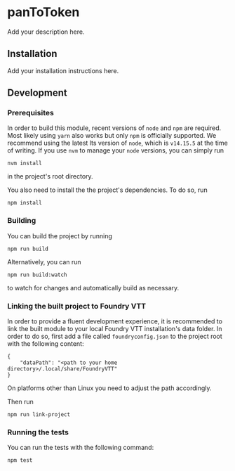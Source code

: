 # panToToken

Add your description here.

## Installation

Add your installation instructions here.

## Development

### Prerequisites

In order to build this module, recent versions of `node` and `npm` are
required. Most likely using `yarn` also works but only `npm` is officially
supported. We recommend using the latest lts version of `node`, which is
`v14.15.5` at the time of writing. If you use `nvm` to manage your `node`
versions, you can simply run

```
nvm install
```

in the project's root directory.

You also need to install the the project's dependencies. To do so, run

```
npm install
```

### Building

You can build the project by running

```
npm run build
```

Alternatively, you can run

```
npm run build:watch
```

to watch for changes and automatically build as necessary.

### Linking the built project to Foundry VTT

In order to provide a fluent development experience, it is recommended to link
the built module to your local Foundry VTT installation's data folder. In order
to do so, first add a file called `foundryconfig.json` to the project root with
the following content:

```
{
    "dataPath": "<path to your home directory>/.local/share/FoundryVTT"
}
```

On platforms other than Linux you need to adjust the path accordingly.

Then run

```
npm run link-project
```

### Running the tests

You can run the tests with the following command:

```
npm test
```
